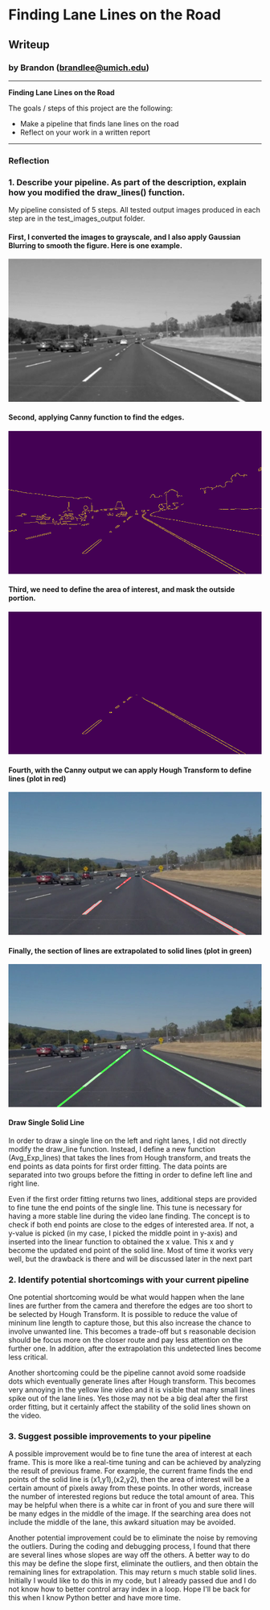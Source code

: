 
# **Finding Lane Lines on the Road** 

## Writeup 

###  by Brandon  (brandlee@umich.edu)

---

**Finding Lane Lines on the Road**

The goals / steps of this project are the following:
* Make a pipeline that finds lane lines on the road
* Reflect on your work in a written report


[//]: # (Image References)

[image1]: ./test_images_output/solidWhiteCurve_blurgray.jpg
[image2]: ./test_images_output/solidWhiteCurve_canny.jpg
[image3]: ./test_images_output/solidWhiteCurve_Hough.jpg
[image4]: ./test_images_output/solidWhiteCurve_Solid_Lanes.jpg
[image5]: ./test_images_output/solidWhiteCurve_mask.jpg


---

### Reflection

### 1. Describe your pipeline. As part of the description, explain how you modified the draw_lines() function.

My pipeline consisted of 5 steps. All tested output images produced in each step are in the test_images_output folder.

#### First, I converted the images to grayscale, and I also apply Gaussian Blurring to smooth the figure.    Here is one example. 

![alt text][image1]

#### Second, applying Canny function to find the edges. 

![alt text][image2]

#### Third, we need to define the area of interest, and mask the outside portion. 

![alt text][image5]

#### Fourth, with the Canny output we can apply Hough Transform to define lines (plot in red)

![alt text][image3]

#### Finally, the section of lines are extrapolated to solid lines (plot in green)

![alt text][image4]


#### Draw Single Solid Line
   In order to draw a single line on the left and right lanes, I did not directly modify the draw_line function.  Instead, I define a new function (Avg_Exp_lines) that takes the lines from Hough transform, and treats the end points as data points for first order fitting.  The data points are separated into two groups before the fitting in order to define left line and right line.  
   
   Even if the first order fitting returns two lines, additional steps are provided to fine tune the end points of the single line.  This tune is necessary for having a more stable line during the video lane finding.  The concept is to check if both end points are close to the edges of interested area.  If not, a y-value is picked (in my case, I picked the middle point in y-axis) and inserted into the linear function to obtained the x value.  This x and y become the updated end point of the solid line.  Most of time it works very well, but the drawback is there and will be discussed later in the next part



### 2. Identify potential shortcomings with your current pipeline


   One potential shortcoming would be what would happen when the lane lines are further from the camera and therefore the edges are too short to be selected by Hough Transform.  It is possible to reduce the value of mininum line length to capture those, but this also increase the chance to involve unwanted line.  This becomes a trade-off but s reasonable decision should be focus more on the closer route and pay less attention on the further one.  In addition, after the extrapolation this undetected lines become less critical. 

   Another shortcoming could be the pipeline cannot avoid some roadside dots which eventually generate lines after Hough transform.  This becomes very annoying in the yellow line video and it is visible that many small lines spike out of the lane lines.  Yes those may not be a big deal after the first order fitting, but it certainly affect the stability of the solid lines shown on the video.  


### 3. Suggest possible improvements to your pipeline

   A possible improvement would be to fine tune the area of interest at each frame.  This is more like a real-time tuning and can be achieved by analyzing the result of previous frame.  For example, the current frame finds the end points of the solid line is (x1,y1),(x2,y2), then the area of interest will be a certain amount of pixels away from these points.  In other words, increase the number of interested regions but reduce the total amount of area.  This may be helpful when there is a white car in front of you and sure there will be many edges in the middle of the image.  If the searching area does not include the middle of the lane, this awkard situation may be avoided. 

Another potential improvement could be to eliminate the noise by removing the outliers.  During the coding and debugging process, I found that there are several lines whose slopes are way off the others.  A better way to do this may be define the slope first, eliminate the outliers, and then obtain the remaining lines for extrapolation.  This may return s much stable solid lines.  Initially I would like to do this in my code, but I already passed due and I do not know how to better control array index in a loop.  Hope I'll be back for this when I know Python better and have more time.  




```python

```
